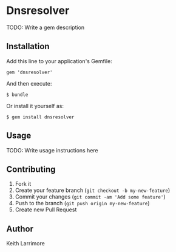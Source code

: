 # Dnsresolver

TODO: Write a gem description

## Installation

Add this line to your application's Gemfile:

    gem 'dnsresolver'

And then execute:

    $ bundle

Or install it yourself as:

    $ gem install dnsresolver

## Usage

TODO: Write usage instructions here

## Contributing

1. Fork it
2. Create your feature branch (`git checkout -b my-new-feature`)
3. Commit your changes (`git commit -am 'Add some feature'`)
4. Push to the branch (`git push origin my-new-feature`)
5. Create new Pull Request

## Author

Keith Larrimore
